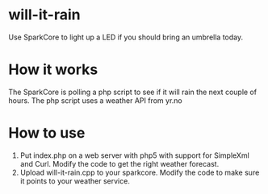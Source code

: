 will-it-rain
============

Use SparkCore to light up a LED if you should bring an umbrella today. 

# How it works
The SparkCore is polling a php script to see if it will rain the next couple of hours. 
The php script uses a weather API from yr.no

# How to use
1. Put index.php on a web server with php5 with support for SimpleXml and Curl. Modify the code to get the right weather forecast.
2. Upload will-it-rain.cpp to your sparkcore. Modify the code to make sure it points to your weather service.
